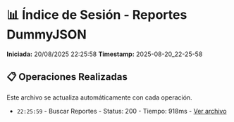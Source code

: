 # 📊 Índice de Sesión - Reportes DummyJSON

**Iniciada:** 20/08/2025 22:25:58
**Timestamp:** 2025-08-20_22-25-58

## 📋 Operaciones Realizadas

Este archivo se actualiza automáticamente con cada operación.
- `22:25:59` - Buscar Reportes - Status: 200 - Tiempo: 918ms - [Ver archivo](buscar_reportes_01_2025-08-20_22-25-58.json)

